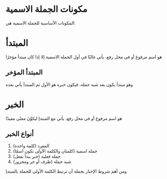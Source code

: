 # مكونات الجملة الاسمية

المكونات الأساسية للجملة الاسمية هي:

# المبتدأ

هو اسم مرفوع أو في محل رفع، يأتي غالبًا في أول الجملة الاسمية إلا إذا كان مبتدأ مؤخرًا

## المبتدأ المؤخر

وهو مبتدأ يكون بعد شبه جملة، فيكون خبره هو الأول ثم المبتدأ يأتي بعده
# الخبر 

هو اسم مرفوع أو في محل رفع، يأتي مع المبتدإ ليكوَّنَ معنًى مفيدًا

## أنواع الخبر

1. المفرد (كلمة واحدة)
2. جملة اسمية (كلمتان والكلمة الأولى تكون اسمًا)
3. جملة فعلية (خبر يبدأ بفعل)
4. شبه جملة (ظرف أو جر ومجرور)

ومن أهم شروط الإخبار بجملة أن ترتبط الكلمة الأولى للجملة بالمبتدإ 
